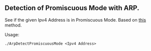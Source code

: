## Detection of Promiscuous Mode with ARP.

See if the given Ipv4 Address is in Promiscuous Mode.
Based on [this](http://www.securityfriday.com/promiscuous_detection_01.pdf) method.

Usage:
```console
./ArpDetectPromiscuousMode <Ipv4 Address>
```
